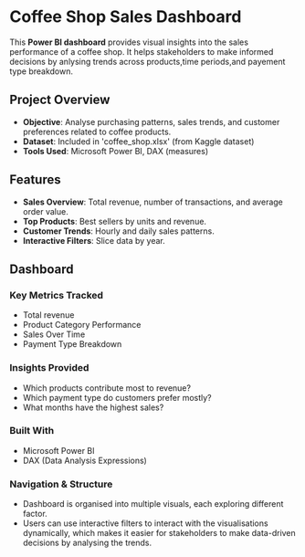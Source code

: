 # Coffee Shop Sales Dashboard
This **Power BI dashboard** provides visual insights into the sales performance of a coffee shop. It helps stakeholders to make informed decisions by anlysing trends across products,time periods,and payement type breakdown.

## Project Overview
- **Objective**: Analyse purchasing patterns, sales trends, and customer preferences related to coffee products.
- **Dataset**: Included in 'coffee_shop.xlsx' (from Kaggle dataset)
- **Tools Used**: Microsoft Power BI, DAX (measures)

## Features
- **Sales Overview**: Total revenue, number of transactions, and average order value.
- **Top Products**: Best sellers by units and revenue.
- **Customer Trends**: Hourly and daily sales patterns.
- **Interactive Filters**: Slice data by year.

## Dashboard
### Key Metrics Tracked
- Total revenue
- Product Category Performance
- Sales Over Time
- Payment Type Breakdown

### Insights Provided
- Which products contribute most to revenue?
- Which payment type do customers prefer mostly?
- What months have the highest sales?

### Built With
- Microsoft Power BI
- DAX (Data Analysis Expressions)

### Navigation & Structure
- Dashboard is organised into multiple visuals, each exploring different factor.
- Users can use interactive filters to interact with the visualisations dynamically, which makes it easier for stakeholders to make data-driven decisions by analysing the trends.
